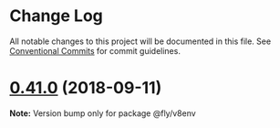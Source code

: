 # Change Log

All notable changes to this project will be documented in this file.
See [Conventional Commits](https://conventionalcommits.org) for commit guidelines.

<a name="0.41.0"></a>
# [0.41.0](https://github.com/superfly/fly/compare/v0.40.1-alpha.0...v0.41.0) (2018-09-11)

**Note:** Version bump only for package @fly/v8env
